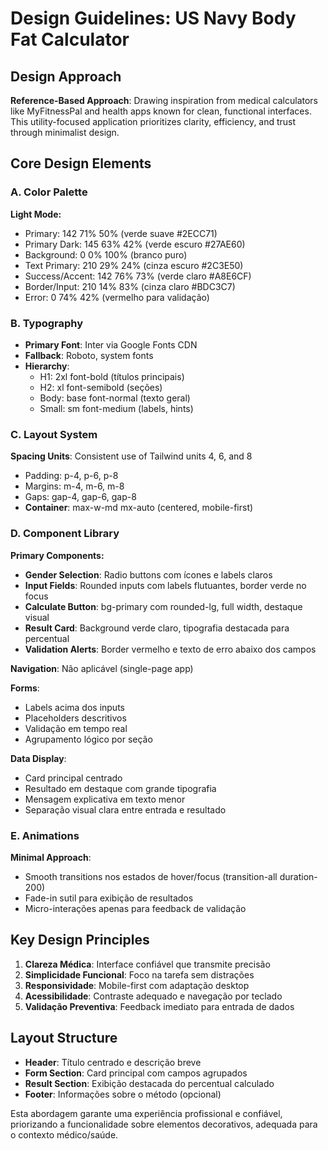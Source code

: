 # Design Guidelines: US Navy Body Fat Calculator

## Design Approach
**Reference-Based Approach**: Drawing inspiration from medical calculators like MyFitnessPal and health apps known for clean, functional interfaces. This utility-focused application prioritizes clarity, efficiency, and trust through minimalist design.

## Core Design Elements

### A. Color Palette
**Light Mode:**
- Primary: 142 71% 50% (verde suave #2ECC71)
- Primary Dark: 145 63% 42% (verde escuro #27AE60)
- Background: 0 0% 100% (branco puro)
- Text Primary: 210 29% 24% (cinza escuro #2C3E50)
- Success/Accent: 142 76% 73% (verde claro #A8E6CF)
- Border/Input: 210 14% 83% (cinza claro #BDC3C7)
- Error: 0 74% 42% (vermelho para validação)

### B. Typography
- **Primary Font**: Inter via Google Fonts CDN
- **Fallback**: Roboto, system fonts
- **Hierarchy**: 
  - H1: 2xl font-bold (títulos principais)
  - H2: xl font-semibold (seções)
  - Body: base font-normal (texto geral)
  - Small: sm font-medium (labels, hints)

### C. Layout System
**Spacing Units**: Consistent use of Tailwind units 4, 6, and 8
- Padding: p-4, p-6, p-8
- Margins: m-4, m-6, m-8
- Gaps: gap-4, gap-6, gap-8
- **Container**: max-w-md mx-auto (centered, mobile-first)

### D. Component Library

**Primary Components:**
- **Gender Selection**: Radio buttons com ícones e labels claros
- **Input Fields**: Rounded inputs com labels flutuantes, border verde no focus
- **Calculate Button**: bg-primary com rounded-lg, full width, destaque visual
- **Result Card**: Background verde claro, tipografia destacada para percentual
- **Validation Alerts**: Border vermelho e texto de erro abaixo dos campos

**Navigation**: Não aplicável (single-page app)

**Forms**: 
- Labels acima dos inputs
- Placeholders descritivos
- Validação em tempo real
- Agrupamento lógico por seção

**Data Display**:
- Card principal centrado
- Resultado em destaque com grande tipografia
- Mensagem explicativa em texto menor
- Separação visual clara entre entrada e resultado

### E. Animations
**Minimal Approach**: 
- Smooth transitions nos estados de hover/focus (transition-all duration-200)
- Fade-in sutil para exibição de resultados
- Micro-interações apenas para feedback de validação

## Key Design Principles
1. **Clareza Médica**: Interface confiável que transmite precisão
2. **Simplicidade Funcional**: Foco na tarefa sem distrações
3. **Responsividade**: Mobile-first com adaptação desktop
4. **Acessibilidade**: Contraste adequado e navegação por teclado
5. **Validação Preventiva**: Feedback imediato para entrada de dados

## Layout Structure
- **Header**: Título centrado e descrição breve
- **Form Section**: Card principal com campos agrupados
- **Result Section**: Exibição destacada do percentual calculado
- **Footer**: Informações sobre o método (opcional)

Esta abordagem garante uma experiência profissional e confiável, priorizando a funcionalidade sobre elementos decorativos, adequada para o contexto médico/saúde.